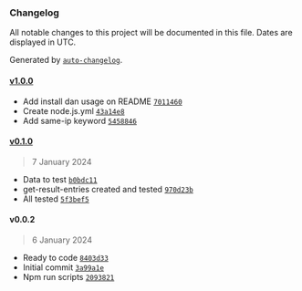 ### Changelog

All notable changes to this project will be documented in this file. Dates are displayed in UTC.

Generated by [`auto-changelog`](https://github.com/CookPete/auto-changelog).

#### [v1.0.0](https://githubkb737/kucingbasah737/node-rapiddns-io-scrapper/compare/v0.1.0...v1.0.0)

- Add install dan usage on README [`7011460`](https://githubkb737/kucingbasah737/node-rapiddns-io-scrapper/commit/701146032e2093af7698b271cef8b26a1ce4c621)
- Create node.js.yml [`43a14e8`](https://githubkb737/kucingbasah737/node-rapiddns-io-scrapper/commit/43a14e89baea35aa0312ed2cffcd9f5bc2da6588)
- Add same-ip keyword [`5458846`](https://githubkb737/kucingbasah737/node-rapiddns-io-scrapper/commit/54588465b2e863724ade4d7d7271f4029bdf86d6)

#### [v0.1.0](https://githubkb737/kucingbasah737/node-rapiddns-io-scrapper/compare/v0.0.2...v0.1.0)

> 7 January 2024

- Data to test [`b0bdc11`](https://githubkb737/kucingbasah737/node-rapiddns-io-scrapper/commit/b0bdc11840dd6b7d7bb66443c541f36424d62a52)
- get-result-entries created and tested [`970d23b`](https://githubkb737/kucingbasah737/node-rapiddns-io-scrapper/commit/970d23b3b5b5b6a1a2d3ded28df326e6c281110c)
- All tested [`5f3bef5`](https://githubkb737/kucingbasah737/node-rapiddns-io-scrapper/commit/5f3bef5673a46a47bd5a5983842bf295ebf8b7fa)

#### v0.0.2

> 6 January 2024

- Ready to code [`8403d33`](https://githubkb737/kucingbasah737/node-rapiddns-io-scrapper/commit/8403d33ea0863b0de29da54b2f66154800e8ad9c)
- Initial commit [`3a99a1e`](https://githubkb737/kucingbasah737/node-rapiddns-io-scrapper/commit/3a99a1eea142ffda67c25a2f5adb37b86488ee90)
- Npm run scripts [`2093821`](https://githubkb737/kucingbasah737/node-rapiddns-io-scrapper/commit/20938219cfa50f8e5bd3652c27715520a98e4cda)
